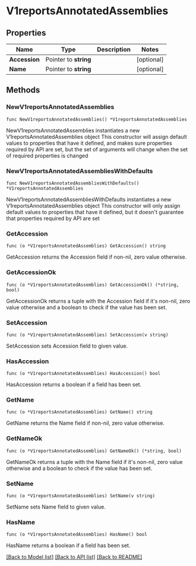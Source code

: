 # V1reportsAnnotatedAssemblies

## Properties

Name | Type | Description | Notes
------------ | ------------- | ------------- | -------------
**Accession** | Pointer to **string** |  | [optional] 
**Name** | Pointer to **string** |  | [optional] 

## Methods

### NewV1reportsAnnotatedAssemblies

`func NewV1reportsAnnotatedAssemblies() *V1reportsAnnotatedAssemblies`

NewV1reportsAnnotatedAssemblies instantiates a new V1reportsAnnotatedAssemblies object
This constructor will assign default values to properties that have it defined,
and makes sure properties required by API are set, but the set of arguments
will change when the set of required properties is changed

### NewV1reportsAnnotatedAssembliesWithDefaults

`func NewV1reportsAnnotatedAssembliesWithDefaults() *V1reportsAnnotatedAssemblies`

NewV1reportsAnnotatedAssembliesWithDefaults instantiates a new V1reportsAnnotatedAssemblies object
This constructor will only assign default values to properties that have it defined,
but it doesn't guarantee that properties required by API are set

### GetAccession

`func (o *V1reportsAnnotatedAssemblies) GetAccession() string`

GetAccession returns the Accession field if non-nil, zero value otherwise.

### GetAccessionOk

`func (o *V1reportsAnnotatedAssemblies) GetAccessionOk() (*string, bool)`

GetAccessionOk returns a tuple with the Accession field if it's non-nil, zero value otherwise
and a boolean to check if the value has been set.

### SetAccession

`func (o *V1reportsAnnotatedAssemblies) SetAccession(v string)`

SetAccession sets Accession field to given value.

### HasAccession

`func (o *V1reportsAnnotatedAssemblies) HasAccession() bool`

HasAccession returns a boolean if a field has been set.

### GetName

`func (o *V1reportsAnnotatedAssemblies) GetName() string`

GetName returns the Name field if non-nil, zero value otherwise.

### GetNameOk

`func (o *V1reportsAnnotatedAssemblies) GetNameOk() (*string, bool)`

GetNameOk returns a tuple with the Name field if it's non-nil, zero value otherwise
and a boolean to check if the value has been set.

### SetName

`func (o *V1reportsAnnotatedAssemblies) SetName(v string)`

SetName sets Name field to given value.

### HasName

`func (o *V1reportsAnnotatedAssemblies) HasName() bool`

HasName returns a boolean if a field has been set.


[[Back to Model list]](../README.md#documentation-for-models) [[Back to API list]](../README.md#documentation-for-api-endpoints) [[Back to README]](../README.md)


